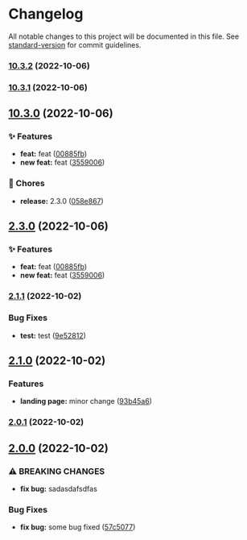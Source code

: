 # Changelog

All notable changes to this project will be documented in this file. See [standard-version](https://github.com/conventional-changelog/standard-version) for commit guidelines.

### [10.3.2](https://github.com/ivankraev/msb-hub/compare/v10.3.1...v10.3.2) (2022-10-06)

### [10.3.1](https://github.com/ivankraev/msb-hub/compare/v10.3.0...v10.3.1) (2022-10-06)

## [10.3.0](https://github.com/ivankraev/msb-hub/compare/v10.1.0...v10.3.0) (2022-10-06)


### ✨ Features

* **feat:** feat ([00885fb](https://github.com/ivankraev/msb-hub/commit/00885fb5883a2b98045518ef383493667c20b05b))
* **new feat:** feat ([3559006](https://github.com/ivankraev/msb-hub/commit/355900654bfbf82bc529182ad5d152659c009b57))


### 🚚 Chores

* **release:** 2.3.0 ([058e867](https://github.com/ivankraev/msb-hub/commit/058e867584ebab4b9495306e1c64e201f98eb63a))

## [2.3.0](https://github.com/ivankraev/msb-hub/compare/v10.1.0...v2.3.0) (2022-10-06)


### ✨ Features

* **feat:** feat ([00885fb](https://github.com/ivankraev/msb-hub/commit/00885fb5883a2b98045518ef383493667c20b05b))
* **new feat:** feat ([3559006](https://github.com/ivankraev/msb-hub/commit/355900654bfbf82bc529182ad5d152659c009b57))

### [2.1.1](https://github.com/ivankraev/msb-hub/compare/v2.1.0...v2.1.1) (2022-10-02)


### Bug Fixes

* **test:** test ([9e52812](https://github.com/ivankraev/msb-hub/commit/9e5281262ef990ceadd724d0eb7dfa2567121cf1))

## [2.1.0](https://github.com/ivankraev/msb-hub/compare/v2.0.1...v2.1.0) (2022-10-02)


### Features

* **landing page:** minor change ([93b45a6](https://github.com/ivankraev/msb-hub/commit/93b45a67e05b6dcf038854517f4d4e8a4e7f21f7))

### [2.0.1](https://github.com/ivankraev/msb-hub/compare/v2.0.0...v2.0.1) (2022-10-02)

## [2.0.0](https://github.com/ivankraev/msb-hub/compare/v0.1.3...v2.0.0) (2022-10-02)


### ⚠ BREAKING CHANGES

* **fix bug:** sadasdafsdfas

### Bug Fixes

* **fix bug:** some bug fixed ([57c5077](https://github.com/ivankraev/msb-hub/commit/57c507798baef8e0800d50851f4a33e2afe5cbdd))
